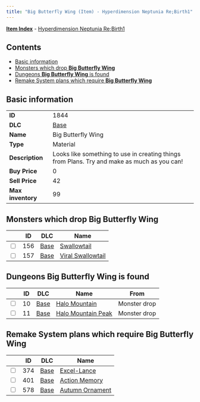 ```yaml
---
title: "Big Butterfly Wing (Item) - Hyperdimension Neptunia Re;Birth1"
---
```


[**Item Index**](/neptunia/rb1/item/index.html) - [Hyperdimension Neptunia Re;Birth1](/neptunia/rb1)

## Contents

- [Basic information](#basic-information)
- [Monsters which drop **Big Butterfly Wing**](#monsters-which-drop-big-butterfly-wing)
- [Dungeons **Big Butterfly Wing** is found](#dungeons-big-butterfly-wing-is-found)
- [Remake System plans which require **Big Butterfly Wing**](#remake-system-plans-which-require-big-butterfly-wing)

## Basic information

|   |   |
| -- | -- |
| **ID** | 1844 |
| **DLC** | [Base](/neptunia/rb1/dlc/1-base.html) |
| **Name** | Big Butterfly Wing |
| **Type** | Material |
| **Description** | Looks like something to use in creating things from Plans. Try and make as much as you can! |
| **Buy Price** | 0 |
| **Sell Price** | 42 |
| **Max inventory** | 99 |


## Monsters which drop **Big Butterfly Wing**

|    | ID | DLC | Name |
| -- | -- | --- | ---- |
| <input type="checkbox" id="rb1-monster-1-156" class="trackbox" /> | 156 | [Base](/neptunia/rb1/dlc/1-base.html) | [Swallowtail](/neptunia/rb1/monster/1-156-swallowtail.html) |
| <input type="checkbox" id="rb1-monster-1-157" class="trackbox" /> | 157 | [Base](/neptunia/rb1/dlc/1-base.html) | [Viral Swallowtail](/neptunia/rb1/monster/1-157-viral-swallowtail.html) |


## Dungeons **Big Butterfly Wing** is found

|    | ID | DLC | Name | From |
| -- | -- | --- | ---- | ---- |
| <input type="checkbox" id="rb1-dungeon-1-10" class="trackbox" /> | 10 | [Base](/neptunia/rb1/dlc/1-base.html) | [Halo Mountain](/neptunia/rb1/dungeon/1-10-halo-mountain.html) | Monster drop |
| <input type="checkbox" id="rb1-dungeon-1-11" class="trackbox" /> | 11 | [Base](/neptunia/rb1/dlc/1-base.html) | [Halo Mountain Peak](/neptunia/rb1/dungeon/1-11-halo-mountain-peak.html) | Monster drop |


## Remake System plans which require **Big Butterfly Wing**

|    | ID | DLC | Name |
| -- | -- | --- | ---- |
| <input type="checkbox" id="rb1-quest-1-374" class="trackbox" /> | 374 | [Base](/neptunia/rb1/dlc/1-base.html) | [Excel-Lance](/neptunia/rb1/quest/1-374-excel-lance.html) |
| <input type="checkbox" id="rb1-quest-1-401" class="trackbox" /> | 401 | [Base](/neptunia/rb1/dlc/1-base.html) | [Action Memory](/neptunia/rb1/quest/1-401-action-memory.html) |
| <input type="checkbox" id="rb1-quest-1-578" class="trackbox" /> | 578 | [Base](/neptunia/rb1/dlc/1-base.html) | [Autumn Ornament](/neptunia/rb1/quest/1-578-autumn-ornament.html) |
